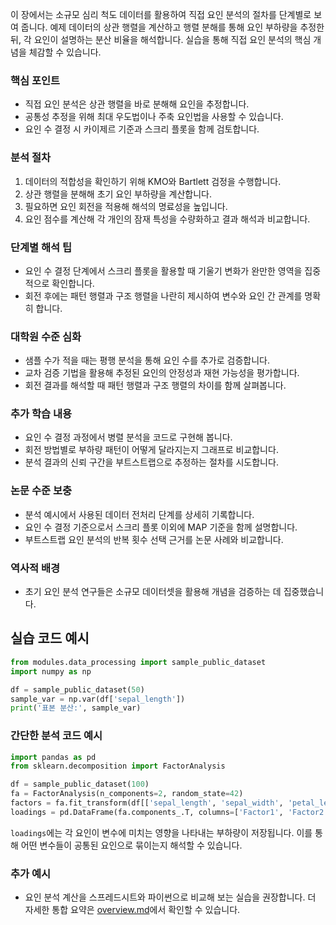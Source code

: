 이 장에서는 소규모 심리 척도 데이터를 활용하여 직접 요인 분석의 절차를 단계별로 보여 줍니다. 예제 데이터의 상관 행렬을 계산하고 행렬 분해를 통해 요인 부하량을 추정한 뒤, 각 요인이 설명하는 분산 비율을 해석합니다. 실습을 통해 직접 요인 분석의 핵심 개념을 체감할 수 있습니다.

### 핵심 포인트
* 직접 요인 분석은 상관 행렬을 바로 분해해 요인을 추정합니다.
* 공통성 추정을 위해 최대 우도법이나 주축 요인법을 사용할 수 있습니다.
* 요인 수 결정 시 카이제르 기준과 스크리 플롯을 함께 검토합니다.

### 분석 절차
1. 데이터의 적합성을 확인하기 위해 KMO와 Bartlett 검정을 수행합니다.
2. 상관 행렬을 분해해 초기 요인 부하량을 계산합니다.
3. 필요하면 요인 회전을 적용해 해석의 명료성을 높입니다.
4. 요인 점수를 계산해 각 개인의 잠재 특성을 수량화하고 결과 해석과 비교합니다.

### 단계별 해석 팁
* 요인 수 결정 단계에서 스크리 플롯을 활용할 때 기울기 변화가 완만한 영역을 집중적으로 확인합니다.
* 회전 후에는 패턴 행렬과 구조 행렬을 나란히 제시하여 변수와 요인 간 관계를 명확히 합니다.

### 대학원 수준 심화
* 샘플 수가 적을 때는 평행 분석을 통해 요인 수를 추가로 검증합니다.
* 교차 검증 기법을 활용해 추정된 요인의 안정성과 재현 가능성을 평가합니다.
* 회전 결과를 해석할 때 패턴 행렬과 구조 행렬의 차이를 함께 살펴봅니다.

### 추가 학습 내용
* 요인 수 결정 과정에서 병렬 분석을 코드로 구현해 봅니다.
* 회전 방법별로 부하량 패턴이 어떻게 달라지는지 그래프로 비교합니다.
* 분석 결과의 신뢰 구간을 부트스트랩으로 추정하는 절차를 시도합니다.

### 논문 수준 보충
* 분석 예시에서 사용된 데이터 전처리 단계를 상세히 기록합니다.
* 요인 수 결정 기준으로서 스크리 플롯 이외에 MAP 기준을 함께 설명합니다.
* 부트스트랩 요인 분석의 반복 횟수 선택 근거를 논문 사례와 비교합니다.

### 역사적 배경
* 초기 요인 분석 연구들은 소규모 데이터셋을 활용해 개념을 검증하는 데 집중했습니다.
## 실습 코드 예시
```python
from modules.data_processing import sample_public_dataset
import numpy as np

df = sample_public_dataset(50)
sample_var = np.var(df['sepal_length'])
print('표본 분산:', sample_var)
```

### 간단한 분석 코드 예시
```python
import pandas as pd
from sklearn.decomposition import FactorAnalysis

df = sample_public_dataset(100)
fa = FactorAnalysis(n_components=2, random_state=42)
factors = fa.fit_transform(df[['sepal_length', 'sepal_width', 'petal_length', 'petal_width']])
loadings = pd.DataFrame(fa.components_.T, columns=['Factor1', 'Factor2'])
```
`loadings`에는 각 요인이 변수에 미치는 영향을 나타내는 부하량이 저장됩니다. 이를 통해 어떤 변수들이 공통된 요인으로 묶이는지 해석할 수 있습니다.



### 추가 예시
- 요인 분석 계산을 스프레드시트와 파이썬으로 비교해 보는 실습을 권장합니다.
더 자세한 통합 요약은 [overview.md](../overview.md)에서 확인할 수 있습니다.

